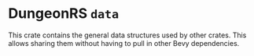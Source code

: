 # DungeonRS `data`
This crate contains the general data structures used by other crates.
This allows sharing them without having to pull in other Bevy dependencies.

